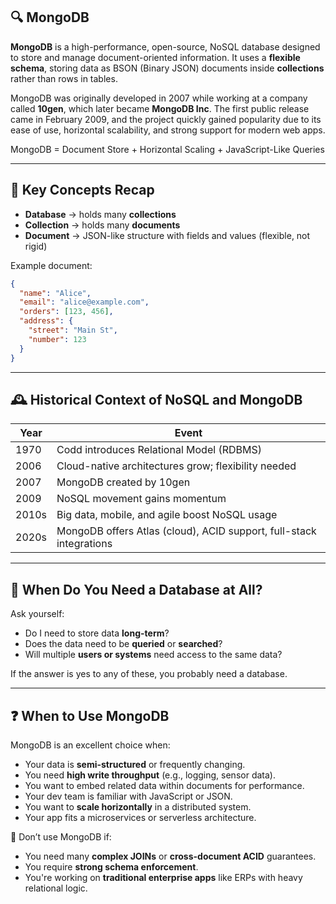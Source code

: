 ## 🔍 MongoDB

**MongoDB** is a high-performance, open-source, NoSQL database designed to store and manage document-oriented information. It uses a **flexible schema**, storing data as BSON (Binary JSON) documents inside **collections** rather than rows in tables.

MongoDB was originally developed in 2007 while working at a company called **10gen**, which later became **MongoDB Inc**. The first public release came in February 2009, and the project quickly gained popularity due to its ease of use, horizontal scalability, and strong support for modern web apps.

MongoDB = Document Store + Horizontal Scaling + JavaScript-Like Queries

---

## 🧬 Key Concepts Recap

- **Database** → holds many **collections**
- **Collection** → holds many **documents**
- **Document** → JSON-like structure with fields and values (flexible, not rigid)

Example document:

```json
{
  "name": "Alice",
  "email": "alice@example.com",
  "orders": [123, 456],
  "address": {
    "street": "Main St",
    "number": 123
  }
}
```

---

## 🕰️ Historical Context of NoSQL and MongoDB

| Year  | Event                                                               |
| ----- | ------------------------------------------------------------------- |
| 1970  | Codd introduces Relational Model (RDBMS)                            |
| 2006  | Cloud-native architectures grow; flexibility needed                 |
| 2007  | MongoDB created by 10gen                                            |
| 2009  | NoSQL movement gains momentum                                       |
| 2010s | Big data, mobile, and agile boost NoSQL usage                       |
| 2020s | MongoDB offers Atlas (cloud), ACID support, full-stack integrations |

---

## 🧪 When Do You Need a Database at All?

Ask yourself:

- Do I need to store data **long-term**?
- Does the data need to be **queried** or **searched**?
- Will multiple **users or systems** need access to the same data?

If the answer is yes to any of these, you probably need a database.

---

## ❓ When to Use MongoDB

MongoDB is an excellent choice when:

- Your data is **semi-structured** or frequently changing.
- You need **high write throughput** (e.g., logging, sensor data).
- You want to embed related data within documents for performance.
- Your dev team is familiar with JavaScript or JSON.
- You want to **scale horizontally** in a distributed system.
- Your app fits a microservices or serverless architecture.

🛑 Don’t use MongoDB if:

- You need many **complex JOINs** or **cross-document ACID** guarantees.
- You require **strong schema enforcement**.
- You're working on **traditional enterprise apps** like ERPs with heavy relational logic.
